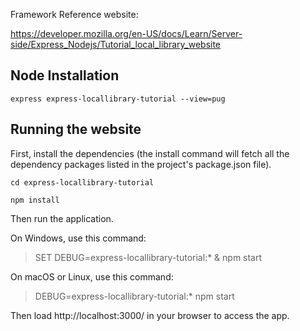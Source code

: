 Framework Reference website: 

https://developer.mozilla.org/en-US/docs/Learn/Server-side/Express_Nodejs/Tutorial_local_library_website

## Node Installation
```
express express-locallibrary-tutorial --view=pug
```

## Running the website

First, install the dependencies (the install command will fetch all the dependency packages listed in the project's package.json file).

```
cd express-locallibrary-tutorial
```

```
npm install
```

Then run the application.

On Windows, use this command:
> SET DEBUG=express-locallibrary-tutorial:* & npm start

On macOS or Linux, use this command:
> DEBUG=express-locallibrary-tutorial:* npm start

Then load http://localhost:3000/ in your browser to access the app.
